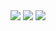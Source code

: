 <div id="lightgallery" class="masonry-grid">
    <a href="003.jpg"><img src="003.jpg" /></a>
    <a href="002.jpg"><img src="002.jpg" /></a>
    <a href="001.jpg"><img src="001.jpg" /></a>
</div>
